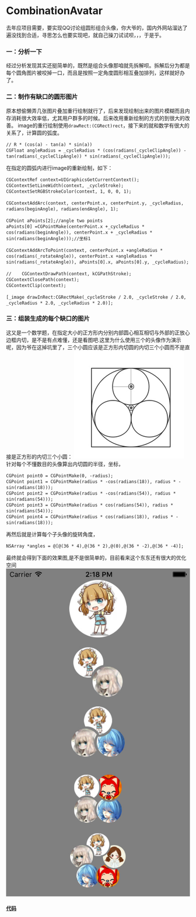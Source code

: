 # CombinationAvatar

  去年应项目需要，要实现QQ讨论组圆形组合头像，你大爷的，国内外网站溜达了遍没找到合适，寻思怎么也要实现吧，就自己操刀试试呗，，，于是乎。
	
### 一：分析一下
  经过分析发现其实还挺简单的，既然是组合头像那咱就先拆解呗。拆解后分为都是每个圆角图片被咬掉一口，而且是按照一定角度圆形相互叠加排列，这样就好办了。

### 二：制作有缺口的圆形图片
  原本想偷懒弄几张图片叠加重行绘制就行了，后来发现绘制出来的图片模糊而且内存消耗很大效率低，尤其用户群多的时候。后来改用重新绘制的方式的到很大的改善。
image的重行绘制使用`drawRect:(CGRect)rect`，接下来的就和数学有很大的关系了，计算圆的弧度。

	// R * (cos(a) - tan(a) * sin(a))
    CGFloat angleRadius = _cycleRadius * (cos(radians(_cycleClipAngle)) - tan(radians(_cycleClipAngle)) * sin(radians(_cycleClipAngle)));
    
在指定的圆弧内进行image的重新绘制，如下：

	CGContextRef context=UIGraphicsGetCurrentContext();
    CGContextSetLineWidth(context, _cycleStroke);
    CGContextSetRGBStrokeColor(context, 1, 0, 0, 1);
    
    CGContextAddArc(context, centerPoint.x, centerPoint.y, _cycleRadius, radians(beginAngle), radians(endAngle), 1);
    
    CGPoint aPoints[2];//angle two points
    aPoints[0] =CGPointMake(centerPoint.x +_cycleRadius * cos(radians(beginAngle)), centerPoint.x + _cycleRadius * sin(radians(beginAngle)));//坐标1
        
    CGContextAddArcToPoint(context, centerPoint.x +angleRadius * cos(radians(_rotateAngle)), centerPoint.x +angleRadius * sin(radians(_rotateAngle)), aPoints[0].x, aPoints[0].y, _cycleRadius);
    
    //    CGContextDrawPath(context, kCGPathStroke);
    CGContextClosePath(context);
    CGContextClip(context);
    
    [_image drawInRect:CGRectMake(_cycleStroke / 2.0, _cycleStroke / 2.0, _cycleRadius * 2.0, _cycleRadius * 2.0)];

### 三：组装生成的每个缺口的图片
  这又是一个数学题，在指定大小的正方形内分别内部圆心相互相切与外部的正放心边框内切，是不是有点难懂，还是看图吧.这里为什么使用三个的头像作为演示呢，因为爷在这掉坑里了，三个小圆应该是正方形内切圆的内切三个小圆而不是直接是正方形的内切三个小圆：
  ![ScreenShot](Images/image00.jpg)
  针对每个不懂数目的头像算出内切圆的半径，坐标，
  	
  	CGPoint point0 = CGPointMake(0, -radius);
    CGPoint point1 = CGPointMake(radius * -cos(radians(18)), radius * -sin(radians(18)));
    CGPoint point2 = CGPointMake(radius * -cos(radians(54)), radius * sin(radians(54)));
    CGPoint point3 = CGPointMake(radius * cos(radians(54)), radius * sin(radians(54)));
    CGPoint point4 = CGPointMake(radius * cos(radians(18)), radius * -sin(radians(18)));
    
  再然后就是计算每个子头像的旋转角度，
    
  	NSArray *angles = @[@(36 * 4),@(36 * 2),@(0),@(36 * -2),@(36 * -4)];
  	
  最终就会得到下面的效果图,是不是很简单的，目前看来这个东东还有很大的优化空间
  ![ScreenShot](Images/ScreenShot.jpg)
  
#### [代码](https://github.com/waitingfor168/CombinationAvatar)
    

   